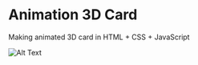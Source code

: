 # Animation 3D Card
Making animated 3D card in HTML + CSS + JavaScript

![Alt Text](https://media.giphy.com/media/U3c2BqOvrzYaSBCWPd/giphy.gif)

